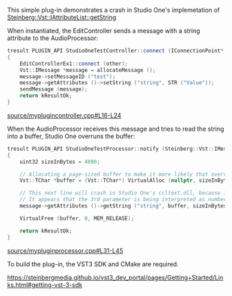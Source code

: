 This simple plug-in demonstrates a crash in Studio One's implemetation of [Steinberg::Vst::IAttributeList::getString](https://steinbergmedia.github.io/vst3_doc/vstinterfaces/classSteinberg_1_1Vst_1_1IAttributeList.html#a55f4e61bbda9656f83cddff7ff64f15f)

When instantiated, the EditController sends a message with a string attribute to the AudioProcessor:

```c++
tresult PLUGIN_API StudioOneTestController::connect (IConnectionPoint* other)
{
    EditControllerEx1::connect (other);
    Vst::IMessage *message = allocateMessage ();
    message->setMessageID ("test");
    message->getAttributes ()->setString ("string", STR ("Value"));
    sendMessage (message);
    return kResultOk;
}
```

[source/myplugincontroller.cpp#L16-L24](source/myplugincontroller.cpp#L16-L24)

When the AudioProcessor receives this message and tries to read the string into a buffer, Studio One overruns the buffer:

```c++
tresult PLUGIN_API StudioOneTestProcessor::notify (Steinberg::Vst::IMessage* message)
{
    uint32 sizeInBytes = 4096;

    // Allocating a page-sized buffer to make it more likely that overrunning the buffer causes a page fault
    Vst::TChar *buffer = (Vst::TChar*) VirtualAlloc (nullptr, sizeInBytes, MEM_COMMIT, PAGE_READWRITE);

    // This next line will crash in Studio One's ccltext.dll, because it overruns the buffer.
    // It appears that the 3rd parameter is being interpreted as number of TChars instead of bytes.
    message->getAttributes ()->getString ("string", buffer, sizeInBytes);

    VirtualFree (buffer, 0, MEM_RELEASE);

    return kResultOk;
}
```

[source/mypluginprocessor.cpp#L31-L45](source/mypluginprocessor.cpp#L31-L45)

To build the plug-in, the VST3 SDK and CMake are required.

https://steinbergmedia.github.io/vst3_dev_portal/pages/Getting+Started/Links.html#getting-vst-3-sdk
